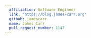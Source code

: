 ```yaml
---
  affiliation: Software Engineer
  link: "https://blog.james-carr.org"
  github: jamescarr
  name: James Carr
  pull_request_number: 1147
---
```

